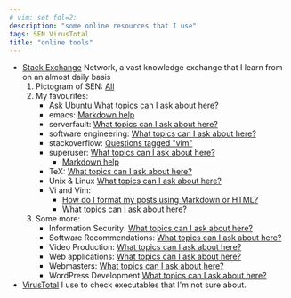 ```yaml
---
# vim: set fdl=2:
description: "some online resources that I use"
tags: SEN VirusTotal
title: "online tools"
---
```


- [Stack Exchange](https://en.wikipedia.org/wiki/Stack_Exchange) Network, a vast knowledge exchange that I learn from on an almost daily basis
    1. Pictogram of SEN: [All](http://stackexchange.com/sites)
    1. My favourites:
        - Ask Ubuntu [What topics can I ask about here?](https://askubuntu.com/help/on-topic)
        - emacs: [Markdown help](https://emacs.stackexchange.com/editing-help)
        - serverfault: [What topics can I ask about here?](https://serverfault.com/help/on-topic)
        - software engineering: [What topics can I ask about here?](https://softwareengineering.stackexchange.com/help/on-topic)
        - stackoverflow: [Questions tagged "vim"](https://stackoverflow.com/questions/tagged/vim?tab=Votes)
        - superuser: [What topics can I ask about here?](https://superuser.com/help/on-topic)
            - [Markdown help](https://superuser.com/editing-help)
        - TeX: [What topics can I ask about here?](https://tex.stackexchange.com/help/on-topic)
        - Unix & Linux [What topics can I ask about here?](https://unix.stackexchange.com/help/on-topic)
        - Vi and Vim:
            - [How do I format my posts using Markdown or HTML?](https://vi.stackexchange.com/help/formatting)
            - [What topics can I ask about here?](https://vi.stackexchange.com/help/on-topic)
    1. Some more:
        - Information Security: [What topics can I ask about here?](https://security.stackexchange.com/help/on-topic)
        - Software Recommendations: [What topics can I ask about here?](https://softwarerecs.stackexchange.com/help/on-topic)
        - Video Production: [What topics can I ask about here?](https://video.stackexchange.com/help/on-topic)
        - Web applications: [What topics can I ask about here?](https://webapps.stackexchange.com/help/on-topic)
        - Webmasters: [What topics can I ask about here?](https://webmasters.stackexchange.com/help/on-topic)
        - WordPress Development [What topics can I ask about here?](https://wordpress.stackexchange.com/help/on-topic)
- [VirusTotal](https://www.virustotal.com/) I use to check executables that I'm not sure about.

